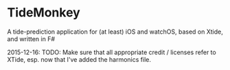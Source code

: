 # TideMonkey
A tide-prediction application for (at least) iOS and watchOS, based on Xtide, and written in F#

2015-12-16: TODO: Make sure that all appropriate credit / licenses refer to XTide, esp. now that I've added the harmonics file.